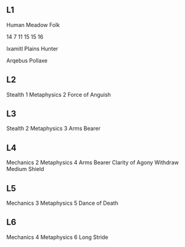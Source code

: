 ## L1

Human
Meadow Folk

14
7
11
15
15
16

Ixamitl Plains
Hunter

Arqebus
Pollaxe

## L2

Stealth 1
Metaphysics 2
Force of Anguish

## L3
Stealth 2
Metaphysics 3
Arms Bearer

## L4
Mechanics 2
Metaphysics 4
Arms Bearer
Clarity of Agony
Withdraw
Medium Shield

## L5
Mechanics 3
Metaphysics 5
Dance of Death

## L6
Mechanics 4
Metaphysics 6
Long Stride
